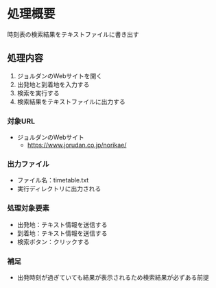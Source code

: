 # 処理概要

時刻表の検索結果をテキストファイルに書き出す

## 処理内容

1. ジョルダンのWebサイトを開く
2. 出発地と到着地を入力する
3. 検索を実行する
4. 検索結果をテキストファイルに出力する

### 対象URL

* ジョルダンのWebサイト
  * https://www.jorudan.co.jp/norikae/

### 出力ファイル

* ファイル名：timetable.txt
* 実行ディレクトリに出力される

### 処理対象要素

* 出発地：テキスト情報を送信する
* 到着地：テキスト情報を送信する
* 検索ボタン：クリックする

### 補足

* 出発時刻が過ぎていても結果が表示されるため検索結果が必ずある前提
